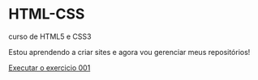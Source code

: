# HTML-CSS
 curso de HTML5 e CSS3

 Estou aprendendo a criar sites e agora vou gerenciar meus repositórios!

 <a href=" https://diego-diniz.github.io/HTML-CSS/exercicios/ex001/index.html" > Executar o exercicio 001 </a>
